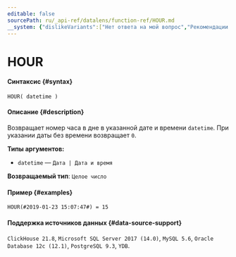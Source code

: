 ```yaml
---
editable: false
sourcePath: ru/_api-ref/datalens/function-ref/HOUR.md
__system: {"dislikeVariants":["Нет ответа на мой вопрос","Рекомендации не помогли","Содержание не соответствует заголовку","Другое"]}
---
```


# HOUR



#### Синтаксис {#syntax}


```
HOUR( datetime )
```

#### Описание {#description}
Возвращает номер часа в дне в указанной дате и времени `datetime`. При указании даты без времени возвращает `0`.

**Типы аргументов:**
- `datetime` — `Дата | Дата и время`


**Возвращаемый тип**: `Целое число`

#### Пример {#examples}

```
HOUR(#2019-01-23 15:07:47#) = 15
```


#### Поддержка источников данных {#data-source-support}

`ClickHouse 21.8`, `Microsoft SQL Server 2017 (14.0)`, `MySQL 5.6`, `Oracle Database 12c (12.1)`, `PostgreSQL 9.3`, `YDB`.
